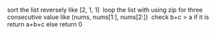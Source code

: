 sort the list reversely like [2, 1, 1]
​
loop the list with using zip for three consecutive value like (nums, nums[1:], nums[2:])
​
check b+c > a if it is return a+b+c
else return 0